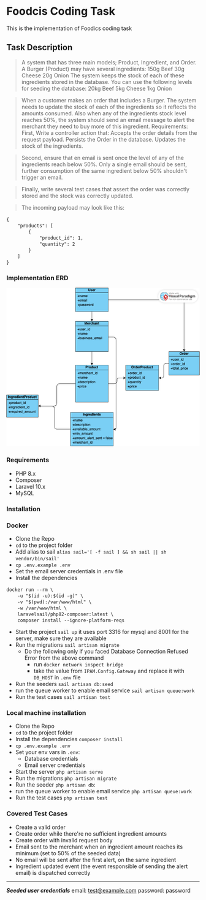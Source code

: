 # Foodcis Coding Task
This is the implementation of Foodics coding task

## Task Description

> A system that has three main models; Product, Ingredient, and Order.
> A Burger (Product) may have several ingredients:
>  150g Beef
>  30g Cheese
>  20g Onion
> The system keeps the stock of each of these ingredients stored in the database. You
> can use the following levels for seeding the database:
> 20kg Beef
> 5kg Cheese
> 1kg Onion

> When a customer makes an order that includes a Burger. The system needs to update the
> stock of each of the ingredients so it reflects the amounts consumed.
> Also when any of the ingredients stock level reaches 50%, the system should send an
> email message to alert the merchant they need to buy more of this ingredient.
> Requirements:
> First, Write a controller action that:
> Accepts the order details from the request payload.
> Persists the Order in the database.
> Updates the stock of the ingredients.

> Second, ensure that en email is sent once the level of any of the ingredients reach
> below 50%. Only a single email should be sent, further consumption of the same
> ingredient below 50% shouldn't trigger an email.

> Finally, write several test cases that assert the order was correctly stored and the
> stock was correctly updated.

> The incoming payload may look like this:
```
{
    "products": [
        {
            "product_id": 1,
            "quantity": 2
        }
    ]
}
```

### Implementation ERD
![ERD Image](foodcs_erd.png "ERD")

### Requirements
- PHP 8.x
- Composer
- Laravel 10.x
- MySQL 

### Installation
### Docker
- Clone the Repo
- `cd` to the project folder
- Add alias to sail `alias sail='[ -f sail ] && sh sail || sh vendor/bin/sail'`
- `cp .env.example .env`
- Set the email server credentials in .env file
- Install the dependencies
```
docker run --rm \
    -u "$(id -u):$(id -g)" \
    -v "$(pwd):/var/www/html" \
    -w /var/www/html \
    laravelsail/php82-composer:latest \
    composer install --ignore-platform-reqs
``` 
- Start the project `sail up` it uses port 3316 for mysql and 8001 for the server, make sure they are available
- Run the migrations `sail artisan migrate`
    - Do the following only if you faced Database Connection Refused Error from the above command
        - run `docker network inspect bridge`
        - take the value from `IPAM.Config.Gateway` and replace it with `DB_HOST` in `.env` file
- Run the seeders `sail artisan db:seed`
- run the queue worker to enable email service `sail artisan queue:work`
- Run the test cases `sail artisan test`

### Local machine installation
- Clone the Repo
- `cd` to the project folder
- Install the dependencies `composer install`
- `cp .env.example .env`
- Set your env vars in `.env`: 
    - Database credentials
    - Email server credentials
- Start the server `php artisan serve`
- Run the migrations `php artisan migrate`
- Run the seeder `php artisan db`:
- run the queue worker to enable email service `php artisan queue:work`
- Run the test cases `php artisan test`

 
### Covered Test Cases
- Create a valid order
- Create order while there're no sufficient ingredient amounts
- Create order with invalid request body
- Email sent to the merchant when an ingredient amount reaches its minimum (set to 50% of the seeded data)
- No email will be sent after the first alert, on the same ingredient
- Ingredient updated event (the event responsible of sending the alert email) is dispatched correctly
 
 
***
***Seeded user credentials***
email: test@example.com
password: password
